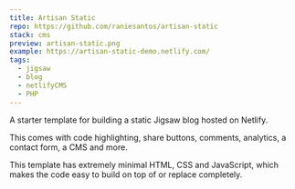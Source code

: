 ```yaml
---
title: Artisan Static
repo: https://github.com/raniesantos/artisan-static
stack: cms
preview: artisan-static.png
example: https://artisan-static-demo.netlify.com/
tags:
  - jigsaw
  - blog
  - netlifyCMS
  - PHP
---
```


A starter template for building a static Jigsaw blog hosted on Netlify.

This comes with code highlighting, share buttons, comments, analytics, a contact form, a CMS and more.

This template has extremely minimal HTML, CSS and JavaScript, which makes the code easy to build on top of or replace completely.
